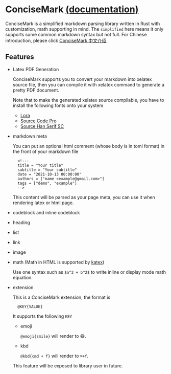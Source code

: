 # ConciseMark [(documentation)](https://docs.rs/concisemark/0.3.1/concisemark/index.html)

ConciseMark is a simplified markdown parsing library written in Rust with customization, math supporting
in mind. The `simplified` here means it only supports some common markdown syntax but not full.
For Chinese introduction, please click [ConciseMark 中文介绍](https://zhqli.com/post/1670199332).

## Features

- Latex PDF Generation

    ConciseMark supports you to convert your markdown into xelatex source file, then you can compile it
    with xelatex command to generate a pretty PDF document.

    Note that to make the generated xelatex source compilable, you have to install the following
    fonts onto your system

    - [Lora](https://fonts.google.com/specimen/Lora)
    - [Source Code Pro](https://fonts.google.com/specimen/Source+Code+Pro?category=Monospace)
    - [Source Han Serif SC](https://github.com/adobe-fonts/source-han-serif/releases)

- markdown meta

    You can put an optional html comment (whose body is in toml format) in the front of your markdown file

        <!---
        title = "Your title"
        subtitle = "Your subtitle"
        date = "2021-10-13 00:00:00"
        authors = ["name <example@gmail.com>"]
        tags = ["demo", "example"]
        -->

    This content will be parsed as your page meta, you can use it when rendering latex or html page.

- codeblock and inline codeblock
- heading
- list
- link
- image
- math (Math in HTML is supported by [katex](https://katex.org/))

    Use one syntax such as `$a^2 + b^2$` to write inline or display mode math equation.

- extension

    This is a ConciseMark extension, the format is

        @KEY{VALUE}

    It supports the following `KEY`

    - emoji

        `@emoji{smile}` will render to 😄.

    - kbd

        `@kbd{cmd + f}` will render to `⌘+f`.

    This feature will be exposed to library user in future.

